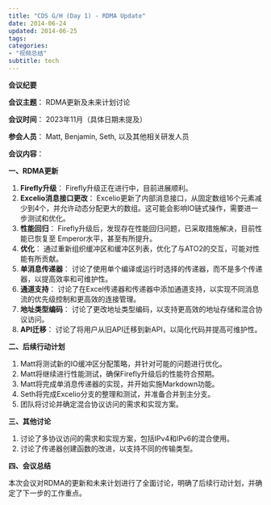 ```yaml
---
title: "CDS G/H (Day 1) - RDMA Update"
date: 2014-06-24
updated: 2014-06-25
tags:
categories:
- "视频总结"
subtitle: tech
---
```




**会议纪要**

**会议主题**： RDMA更新及未来计划讨论

**会议时间**： 2023年11月（具体日期未提及）

**参会人员**： Matt, Benjamin, Seth, 以及其他相关研发人员

**会议内容**：

**一、RDMA更新**

1. **Firefly升级**： Firefly升级正在进行中，目前进展顺利。
2. **Excelio消息接口更改**： Excelio更新了内部消息接口，从固定数组16个元素减少到4个，并允许动态分配更大的数组。这可能会影响IO链式操作，需要进一步测试和优化。
3. **性能回归**： Firefly升级后，发现存在性能回归问题，已采取措施解决，目前性能已恢复至 Emperor水平，甚至有所提升。
4. **优化**： 通过重新组织缓冲区和缓冲区列表，优化了与ATO2的交互，可能对性能有所贡献。
5. **单消息传递器**： 讨论了使用单个编译或运行时选择的传递器，而不是多个传递器，以提高效率和可维护性。
6. **通道支持**： 讨论了在Excel传递器和传递器中添加通道支持，以实现不同消息流的优先级控制和更高效的连接管理。
7. **地址类型编码**： 讨论了更改地址类型编码，以支持更高效的地址存储和混合协议访问。
8. **API迁移**： 讨论了将用户从旧API迁移到新API，以简化代码并提高可维护性。

**二、后续行动计划**

1. Matt将测试新的IO缓冲区分配策略，并针对可能的问题进行优化。
2. Matt将继续进行性能测试，确保Firefly升级后的性能符合预期。
3. Matt将完成单消息传递器的实现，并开始实施Markdown功能。
4. Seth将完成Excelio分支的整理和测试，并准备合并到主分支。
5. 团队将讨论并确定混合协议访问的需求和实现方案。

**三、其他讨论**

1. 讨论了多协议访问的需求和实现方案，包括IPv4和IPv6的混合使用。
2. 讨论了传递器创建函数的改进，以支持不同的传输类型。

**四、会议总结**

本次会议对RDMA的更新和未来计划进行了全面讨论，明确了后续行动计划，并确定了下一步的工作重点。